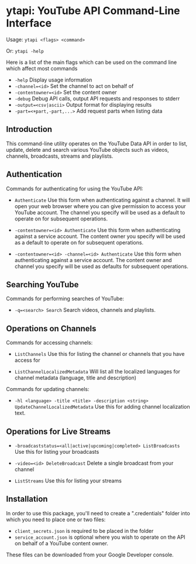 
# ytapi: YouTube API Command-Line Interface

Usage: `ytapi <flags> <command>`

Or: `ytapi -help`

Here is a list of the main flags which can be used on the command line which
affect most commands

  * `-help`               Display usage information
  * `-channel=<id>`       Set the channel to act on behalf of
  * `-contentowner=<id>`  Set the content owner
  * `-debug`              Debug API calls, output API requests and responses to stderr
  * `-output=<csv|ascii>` Output format for displaying results 
  * `-part=<+part,-part,...>` Add request parts when listing data

## Introduction

This command-line utility operates on the YouTube Data API in order to list,
update, delete and search various YouTube objects such as videos, channels,
broadcasts, streams and playlists.

## Authentication

Commands for authenticating for using the YouTube API:

  * `Authenticate` Use this form when authenticating against a channel. It will open
    your web browser where you can give permission to access your YouTube
	account. The channel you specify will be used as a default to operate on
	for subsequent operations.

  * `-contentowner=<id> Authenticate` Use this form when authenticating against a
    service account. The content owner you specify will be used as a default to 
	operate on for subsequent operations.

  * `-contentowner=<id> -channel=<id> Authenticate` Use this form when 
    authenticating against a service account. The content owner and channel you 
	specify will be used as defaults for subsequent operations.

## Searching YouTube

Commands for performing searches of YouTube:

  * `-q=<search> Search` Search videos, channels and playlists.

## Operations on Channels

Commands for accessing channels:

  * `ListChannels` Use this for listing the channel or channels that you have
    access for

  * `ListChannelLocalizedMetadata` Will list all the localized languages for
    channel metadata (language, title and description)
	
Commands for updating channels:

  * `-hl <language> -title <title> -description <string> UpdateChannelLocalizedMetadata` Use this
    for adding channel localization text. 

## Operations for Live Streams

 * `-broadcaststatus=<all|active|upcoming|completed> ListBroadcasts` Use this for listing your broadcasts
 
 * `-video=<id> DeleteBroadcast` Delete a single broadcast from your channel
 
 * `ListStreams` Use this for listing your streams


## Installation

In order to use this package, you'll need to create a ".credentials" folder
into which you need to place one or two files:

  * `client_secrets.json` is required to be placed in the folder
  * `service_account.json` is optional where you wish to operate on the API on 
    behalf of a YouTube content owner.
  
These files can be downloaded from your Google Developer console.

